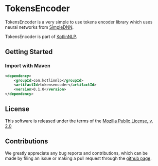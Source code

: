 # TokensEncoder

TokensEncoder is a very simple to use tokens encoder library which uses neural networks from [SimpleDNN](https://github.com/nlpstep/simplednn "SimpleDNN").

TokensEncoder is part of [KotlinNLP](http://kotlinnlp.com/ "KotlinNLP").


## Getting Started

### Import with Maven

```xml
<dependency>
    <groupId>com.kotlinnlp</groupId>
    <artifactId>tokensencoder</artifactId>
    <version>0.1.0</version>
</dependency>
```


## License

This software is released under the terms of the 
[Mozilla Public License, v. 2.0](https://mozilla.org/MPL/2.0/ "Mozilla Public License, v. 2.0")


## Contributions

We greatly appreciate any bug reports and contributions, which can be made by filing an issue or making a pull 
request through the [github page](https://github.com/KotlinNLP/TokensEncoder "TokensEncoder on GitHub").
